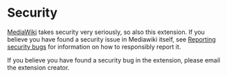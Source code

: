# Security

[MediaWiki](https://mediawiki.org) takes security very seriously, so also this extension. If you believe you have found a security issue in Mediawiki itself, see [Reporting security bugs](https://www.mediawiki.org/wiki/Reporting_security_bugs) for information on how to responsibly report it.

If you believe you have found a security bug in the extension, please email the extension creator.
